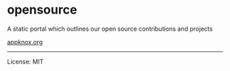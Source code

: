 # opensource

A static portal which outlines our open source contributions and projects

[appknox.org](https://appknox.org)

---
License: MIT
